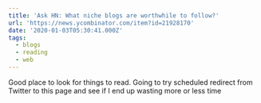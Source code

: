 ```yaml
---
title: 'Ask HN: What niche blogs are worthwhile to follow?'
url: 'https://news.ycombinator.com/item?id=21928170'
date: '2020-01-03T05:30:41.000Z'
tags:
  - blogs
  - reading
  - web
---
```

Good place to look for things to read. Going to try scheduled redirect from Twitter to this page and see if I end up wasting more or less time 
